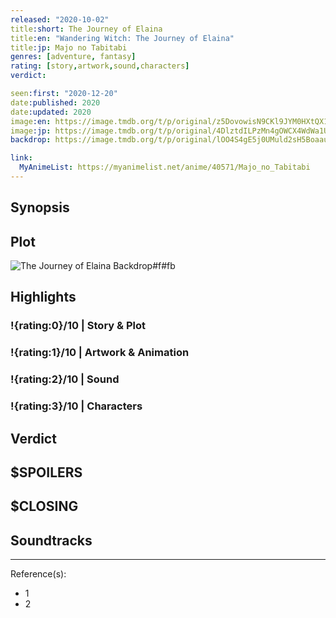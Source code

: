 ```yaml
---
released: "2020-10-02"
title:short: The Journey of Elaina
title:en: "Wandering Witch: The Journey of Elaina"
title:jp: Majo no Tabitabi
genres: [adventure, fantasy]
rating: [story,artwork,sound,characters]
verdict:

seen:first: "2020-12-20"
date:published: 2020
date:updated: 2020
image:en: https://image.tmdb.org/t/p/original/z5DovowisN9CKl9JYM0HXtQX1O2.jpg
image:jp: https://image.tmdb.org/t/p/original/4DlztdILPzMn4gOWCX4WdWa1Ur8.jpg
backdrop: https://image.tmdb.org/t/p/original/lOO4S4gE5j0UMuld2sH5Boaausm.jpg

link:
  MyAnimeList: https://myanimelist.net/anime/40571/Majo_no_Tabitabi
---
```



## Synopsis

## Plot

![The Journey of Elaina Backdrop#f#fb](https://image.tmdb.org/t/p/original/kZE2LlQ0HKubeLEOI9ukhqRXGx2.jpg "Source: TMDB")

## Highlights

### !{rating:0}/10 | Story & Plot

### !{rating:1}/10 | Artwork & Animation

### !{rating:2}/10 | Sound

### !{rating:3}/10 | Characters

## Verdict

## $SPOILERS

## $CLOSING

## Soundtracks

***
Reference(s):

- 1
- 2
